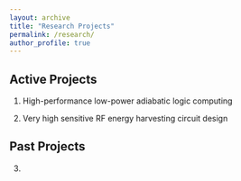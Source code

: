 ```yaml
---
layout: archive
title: "Research Projects"
permalink: /research/
author_profile: true
---
```


## Active Projects
1. High-performance low-power adiabatic logic computing

2. Very high sensitive RF energy harvesting circuit design

## Past Projects
3. 
